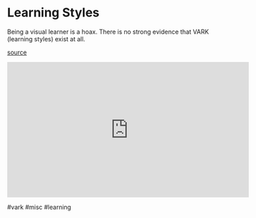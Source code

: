 # Learning Styles


Being a visual learner is a hoax. There is no strong evidence that VARK (learning styles) exist at all.

[source](https://youtu.be/rhgwIhB58PA)

<iframe width="560" height="315" src="https://www.youtube.com/embed/rhgwIhB58PA" title="YouTube video player" frameborder="0" allow="accelerometer; autoplay; clipboard-write; encrypted-media; gyroscope; picture-in-picture" allowfullscreen></iframe>

#vark #misc #learning 